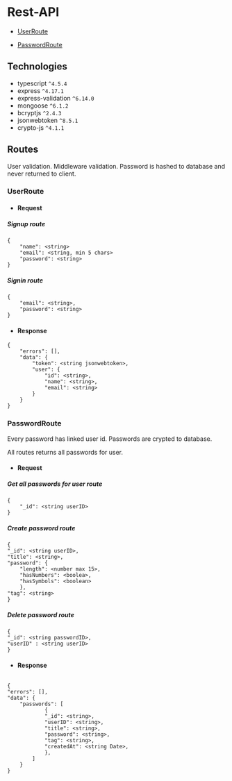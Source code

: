 # Rest-API

- [UserRoute](#UserRoute)

- [PasswordRoute](#PasswordRoute)

## Technologies

- typescript `^4.5.4`
- express `^4.17.1`
- express-validation `^6.14.0`
- mongoose `^6.1.2`
- bcryptjs `^2.4.3`
- jsonwebtoken `^8.5.1`
- crypto-js `^4.1.1`

## Routes

User validation. Middleware validation. Password is hashed to database and never returned to client.

### UserRoute

- #### Request

##### Signup route

```
{
    "name": <string>
    "email": <string, min 5 chars>
    "password": <string>
}
```

##### Signin route

```
{
    "email": <string>,
    "password": <string>
}

```

- #### Response

```
{
    "errors": [],
    "data": {
        "token": <string jsonwebtoken>,
        "user": {
            "id": <string>,
            "name": <string>,
            "email": <string>
        }
    }
}

```

### PasswordRoute

Every password has linked user id. Passwords are crypted to database.

All routes returns all passwords for user.

- #### Request

##### Get all passwords for user route

```
{
    "_id": <string userID>
}
```

##### Create password route

```
{
"_id": <string userID>,
"title": <string>,
"password": {
    "length": <number max 15>,
    "hasNumbers": <boolea>,
    "hasSymbols": <boolean>
    },
"tag": <string>
}
```

##### Delete password route

```
{
"_id": <string passwordID>,
"userID" : <string userID>
}

```

- #### Response

```

{
"errors": [],
"data": {
    "passwords": [
            {
            "_id": <string>,
            "userID": <string>,
            "title": <string>,
            "password": <string>,
            "tag": <string>,
            "createdAt": <string Date>,
            },
        ]
    }
}

```
